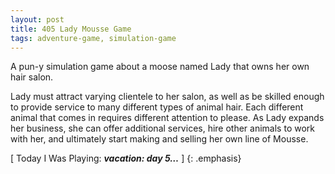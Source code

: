 ```yaml
---
layout: post
title: 405 Lady Mousse Game
tags: adventure-game, simulation-game
---
```

A pun-y simulation game about a moose named Lady that owns her own hair salon.

Lady must attract varying clientele to her salon, as well as be skilled enough to provide service to many different types of animal hair.  Each different animal that comes in requires different attention to please.  As Lady expands her business, she can offer additional services, hire other animals to work with her, and ultimately start making and selling her own line of Mousse.

[ Today I Was Playing: ***vacation: day 5…*** ]
{: .emphasis}